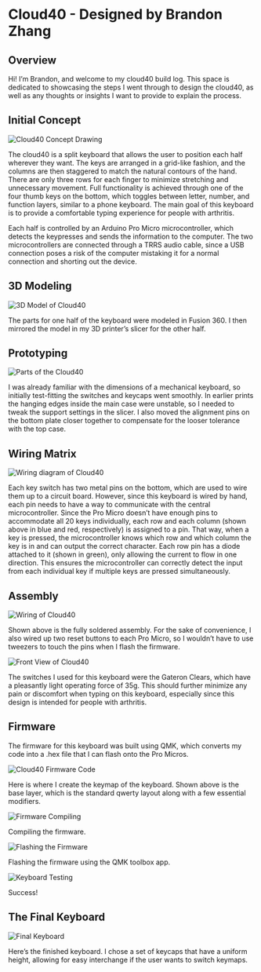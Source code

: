 # Cloud40 - Designed by Brandon Zhang

## Overview
Hi! I’m Brandon, and welcome to my cloud40 build log. This space is dedicated to showcasing the steps I went through to design the cloud40, as well as any thoughts or insights I want to provide to explain the process.

## Initial Concept
![Cloud40 Concept Drawing](images/cloud40_concept.png)

The cloud40 is a split keyboard that allows the user to position each half wherever they want. The keys are arranged in a grid-like fashion, and the columns are then staggered to match the natural contours of the hand. There are only three rows for each finger to minimize stretching and unnecessary movement. Full functionality is achieved through one of the four thumb keys on the bottom, which toggles between letter, number, and function layers, similar to a phone keyboard. The main goal of this keyboard is to provide a comfortable typing experience for people with arthritis.

Each half is controlled by an Arduino Pro Micro microcontroller, which detects the keypresses and sends the information to the computer. The two microcontrollers are connected through a TRRS audio cable, since a USB connection poses a risk of the computer mistaking it for a normal connection and shorting out the device.

## 3D Modeling
![3D Model of Cloud40](images/fusion_360_board.png)

The parts for one half of the keyboard were modeled in Fusion 360. I then mirrored the model in my 3D printer’s slicer for the other half.

## Prototyping
![Parts of the Cloud40](images/prototype_board_parts.jpeg)

I was already familiar with the dimensions of a mechanical keyboard, so initially test-fitting the switches and keycaps went smoothly. In earlier prints the hanging edges inside the main case were unstable, so I needed to tweak the support settings in the slicer. I also moved the alignment pins on the bottom plate closer together to compensate for the looser tolerance with the top case.

## Wiring Matrix
![Wiring diagram of Cloud40](images/wiring_matrix_cloud40.png)

Each key switch has two metal pins on the bottom, which are used to wire them up to a circuit board. However, since this keyboard is wired by hand, each pin needs to have a way to communicate with the central microcontroller. Since the Pro Micro doesn’t have enough pins to accommodate all 20 keys individually, each row and each column (shown above in blue and red, respectively) is assigned to a pin. That way, when a key is pressed, the microcontroller knows which row and which column the key is in and can output the correct character. Each row pin has a diode attached to it (shown in green), only allowing the current to flow in one direction. This ensures the microcontroller can correctly detect the input from each individual key if multiple keys are pressed simultaneously.

## Assembly
![Wiring of Cloud40](images/back_view_board.jpeg)

Shown above is the fully soldered assembly. For the sake of convenience, I also wired up two reset buttons to each Pro Micro, so I wouldn’t have to use tweezers to touch the pins when I flash the firmware.

![Front View of Cloud40](images/front_view_board.jpeg)

The switches I used for this keyboard were the Gateron Clears, which have a pleasantly light operating force of 35g. This should further minimize any pain or discomfort when typing on this keyboard, especially since this design is intended for people with arthritis.

## Firmware

The firmware for this keyboard was built using QMK, which converts my code into a .hex file that I can flash onto the Pro Micros.

![Cloud40 Firmware Code](images/firmware_code.png)

Here is where I create the keymap of the keyboard. Shown above is the base layer, which is the standard qwerty layout along with a few essential modifiers.

![Firmware Compiling](images/firmware_compiling.png)

Compiling the firmware.

![Flashing the Firmware](images/flashing_firmware.png)

Flashing the firmware using the QMK toolbox app.

![Keyboard Testing](images/testing_keyboard.png)

Success!

## The Final Keyboard

![Final Keyboard](images/finished_board.jpeg)

Here’s the finished keyboard. I chose a set of keycaps that have a uniform height, allowing for easy interchange if the user wants to switch keymaps.
